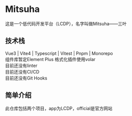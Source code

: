 # Mitsuha

这是一个低代码开发平台（LCDP），名字叫做Mitsuha——三叶

## 技术栈

Vue3 | Vite4 | Typescript | Vitest | Pnpm | Monorepo  
组件库暂定Element Plus
格式化插件使用volar  
目前还没有linter  
目前还没有CI/CD  
目前还没有Git Hooks  

## 简单介绍
此仓库包括两个项目，app为LCDP，official是官方网站
